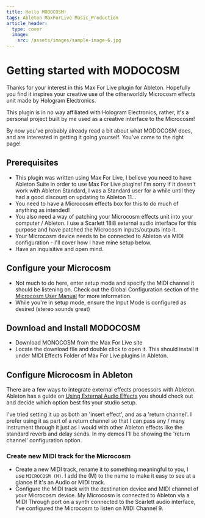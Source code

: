 ```yaml
---
title: Hello MODOCOSM!
tags: Ableton MaxForLive Music_Production
article_header:
  type: cover
  image:
    src: /assets/images/sample-image-6.jpg
---
```


# Getting started with MODOCOSM

Thanks for your interest in this Max For Live plugin for Ableton. Hopefully you find it inspires your creative use of the otherworldly Microcosm effects unit made by Hologram Electronics.

This plugin is in no way affiliated with Hologram Electronics, rather, it's a personal project built by me used as a creative interface to the Microcosm!

By now you've probably already read a bit about what MODOCOSM does, and are interested in getting it going yourself. You've come to the right page!

## Prerequisites
* This plugin was written using Max For Live, I believe you need to have Ableton Suite in order to use Max For Live plugins! I'm sorry if it doesn't work with Ableton Standard, I was a Standard user for a while until they had a good discount on updating to Ableton 11...
* You need to have a Microcosm effects box for this to do much of anything as intended!
* You also need a way of patching your Microcosm effects unit into your computer / Ableton. I use a Scarlett 18i8 external audio interface for this purpose and have patched the Microcosm inputs/outputs into it.
* Your Microcosm device needs to be connected to Ableton via MIDI configuration - I'll cover how I have mine setup below.
* Have an inquisitive and open mind.

## Configure your Microcosm
* Not much to do here, enter setup mode and specify the MIDI channel it should be listening on. Check out the Global Configuration section of the [Microcosm User Manual](https://b82316c2-7eca-4286-9569-a4da8097c930.filesusr.com/ugd/74428b_c4e6e20555914198bdb59c12f9a9e4d4.pdf) for more information.
* While you're in setup mode, ensure the Input Mode is configured as desired (stereo sounds great)

## Download and Install MODOCOSM
* Download MONOCOSM from the Max For Live site
* Locate the download file and double click to open it. This should install it under MIDI Effects Folder of Max For Live plugins in Ableton.

## Configure Microcosm in Ableton
There are a few ways to integrate external effects processors with Ableton. Ableton has a guide on [Using External Audio Effects](https://help.ableton.com/hc/en-us/articles/360005113200-Using-external-audio-effects) you should check out and decide which option best fits your studio setup.

I've tried setting it up as both an 'insert effect', and as a 'return channel'. I prefer using it as part of a return channel so that I can pass any / many instrument through it just as I would with other Ableton effects like the standard reverb and delay sends. In my demos I'll be showing the 'return channel' configuration option.

### Create new MIDI track for the Microcosm
* Create a new MIDI track, rename it to something meaningful to you, I use `MICROCOSM (M)`. I add the (M) to the name to make it easy to see at a glance if it's an Audio or MIDI track.
* Configure the MIDI track with the destination device and MIDI channel of your Microcosm device. My Microcosm is connected to Ableton via a MIDI Through port on a synth connected to the Scarlett audio interface, I've configured the Microcosm to listen on MIDI Channel 9.  
